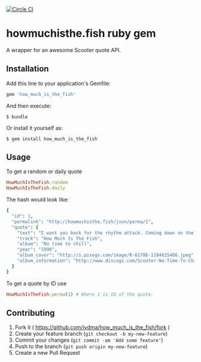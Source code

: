 [![Circle CI](https://circleci.com/gh/ivdma/howmuchisthe.fish/tree/master.png?style=shield)](https://circleci.com/gh/ivdma/howmuchisthe.fish/tree/master)

# howmuchisthe.fish ruby gem

A wrapper for an awesome Scooter quote API.

## Installation

Add this line to your application's Gemfile:

```ruby
gem 'how_much_is_the_fish'
```

And then execute:

    $ bundle

Or install it yourself as:

    $ gem install how_much_is_the_fish

## Usage

To get a random or daily quote

```ruby
HowMuchIsTheFish.random
HowMuchIsTheFish.daily
```

The hash would look like:

```ruby
{
  "id": 1,
  "permalink": "http://howmuchisthe.fish/json/perma/1",
  "quote": {
    "text": "I want you back for the rhythm attack. Coming down on the floor like a maniac. I want you back for the rhythm-attack. Get down in full effect!",
    "track": "How Much Is The Fish",
    "album": "No time to chill",
    "year": "1998",
    "album_cover": "http://s.pixogs.com/image/R-61786-1184615486.jpeg",
    "album_information": "http://www.discogs.com/Scooter-No-Time-To-Chill/master/3680"
  }
}
```

To get a quote by ID use

```ruby
HowMuchIsTheFish.perma(1) # Where 1 is ID of the quote.
```

## Contributing

1. Fork it ( https://github.com/ivdma/how_much_is_the_fish/fork )
2. Create your feature branch (`git checkout -b my-new-feature`)
3. Commit your changes (`git commit -am 'Add some feature'`)
4. Push to the branch (`git push origin my-new-feature`)
5. Create a new Pull Request
